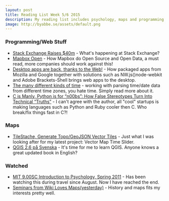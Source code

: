 ```yaml
---
layout: post
title: Reading List Week 5/6 2015
description: My reading list includes psychology, maps and programming.
image: http://byabbe.se/assets/default.png
---
```


### Programming/Web Stuff

 - [Stack Exchange Raises $40m](http://www.joelonsoftware.com/items/2015/01/20.html) - What's happening at Stack Exchange?
 - [Mapbox Open](https://www.mapbox.com/about/open/) - How Mapbox do Open Source and Open Data, a must read, more companies should work against this!
 - [Desktop apps are back, thanks to the Web!](https://medium.com/dev-rocket/desktop-apps-are-back-thanks-to-the-web-767f30c333a1) - How packaged apps from Mozilla and Google together with solutions such as NW.js()node-webkit and Adobe Brackets-Shell brings web apps to the desktop.
 - [The many different kinds of time](http://spiff.rit.edu/classes/phys445/lectures/time/time.html) - working with parsing time/date data from different time zones, you hate time. Simply read more about it.
 - [C is Manly, Python is for “n00bs”: How False Stereotypes Turn Into Technical “Truths”](https://modelviewculture.com/pieces/c-is-manly-python-is-for-n00bs-how-false-stereotypes-turn-into-technical-truths) - I can't agree with the author, all "cool" startups is making languages such as Python and Ruby cooler then C. Who break/fix things fast in C?!

### Maps

 - [TileStache, Generate Topo/GeoJSON Vector Tiles](http://mattmakesmaps.com/blog/2013/10/09/tilestache-rendering-topojson/) - Just what I was looking after for my latest project: Vector Map Time Slider.
 - [QGIS 2.6 på Svenska](https://geosupportsystem.wordpress.com/2014/12/29/qgis-2-6-pa-svenska-ladda-hem-gratis/) - It's time for me to learn QGIS. Anyone knows a great updated book in English?

### Watched

 - [MIT 9.00SC Introduction to Psychology, Spring 2011](https://www.youtube.com/playlist?list=PL44ABC9278E2EE706) - Has been watching this during travel since August. Now I have reached the end.
 - [Seminars from Wiki Loves Maps(yesterday)](http://wikilovesmaps.wikimedia.fi/program/) - History and maps fits my interests pretty well.
 